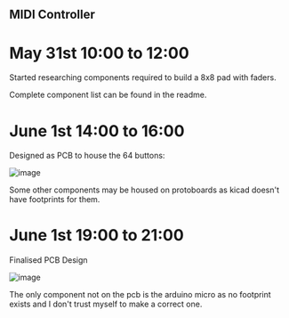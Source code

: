 ## MIDI Controller

# May 31st 10:00 to 12:00

Started researching components required to build a 8x8 pad with faders.

Complete component list can be found in the readme.

# June 1st 14:00 to 16:00

Designed as PCB to house the 64 buttons:

![image](https://github.com/user-attachments/assets/485d65af-4fc8-461f-91d4-634d26412d45)

Some other components may be housed on protoboards as kicad doesn't have footprints for them.

# June 1st 19:00 to 21:00

Finalised PCB Design

![image](https://github.com/user-attachments/assets/3f36cc6e-e690-4221-8b38-333b14fea154)

The only component not on the pcb is the arduino micro as no footprint exists and I don't trust myself to make a correct one.
